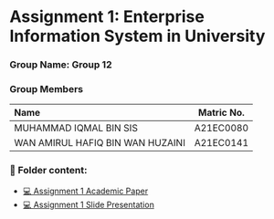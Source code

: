 
# Assignment 1: Enterprise Information System in University
### Group Name: Group 12
### Group Members

| Name                                     | Matric No. |
| :---------------------------------------- | :-------------: |
| MUHAMMAD IQMAL BIN SIS                |A21EC0080      |
| WAN AMIRUL HAFIQ BIN WAN HUZAINI              |A21EC0141      |

### 📂 Folder content:
* [💻 Assignment 1 Academic Paper]()
* [💻 Assignment 1  Slide Presentation]()
